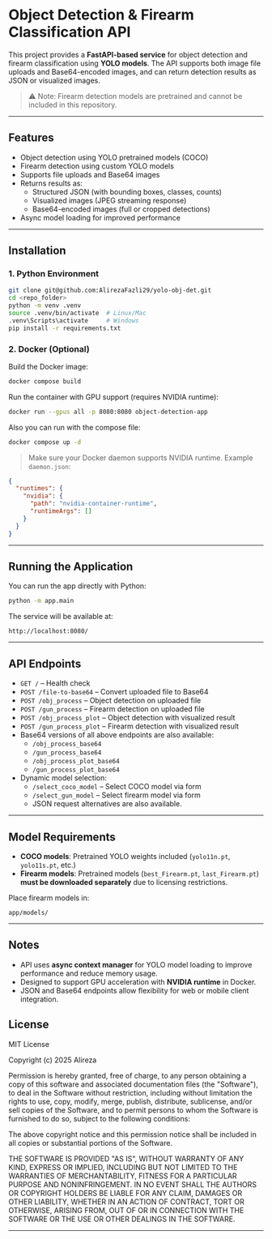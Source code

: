 # Object Detection & Firearm Classification API

This project provides a **FastAPI-based service** for object detection and firearm classification using **YOLO models**. The API supports both image file uploads and Base64-encoded images, and can return detection results as JSON or visualized images.

> ⚠️ Note: Firearm detection models are pretrained and cannot be included in this repository.

---

## Features

- Object detection using YOLO pretrained models (COCO)  
- Firearm detection using custom YOLO models  
- Supports file uploads and Base64 images  
- Returns results as:
  - Structured JSON (with bounding boxes, classes, counts)  
  - Visualized images (JPEG streaming response)  
  - Base64-encoded images (full or cropped detections)  
- Async model loading for improved performance  

---

## Installation

### 1. Python Environment

```bash
git clone git@github.com:AlirezaFazli29/yolo-obj-det.git
cd <repo_folder>
python -m venv .venv
source .venv/bin/activate  # Linux/Mac
.venv\Scripts\activate     # Windows
pip install -r requirements.txt
```

### 2. Docker (Optional)

Build the Docker image:

```bash
docker compose build
```


Run the container with GPU support (requires NVIDIA runtime):

```bash
docker run --gpus all -p 8080:8080 object-detection-app
```

Also you can run with the compose file:
```bash
docker compose up -d
```

> Make sure your Docker daemon supports NVIDIA runtime. Example `daemon.json`:

```json
{
  "runtimes": {
    "nvidia": {
      "path": "nvidia-container-runtime",
      "runtimeArgs": []
    }
  }
}
```

---

## Running the Application

You can run the app directly with Python:

```bash
python -m app.main
```

The service will be available at:

```
http://localhost:8080/
```

---

## API Endpoints

- `GET /` – Health check  
- `POST /file-to-base64` – Convert uploaded file to Base64  
- `POST /obj_process` – Object detection on uploaded file  
- `POST /gun_process` – Firearm detection on uploaded file  
- `POST /obj_process_plot` – Object detection with visualized result  
- `POST /gun_process_plot` – Firearm detection with visualized result  
- Base64 versions of all above endpoints are also available:
  - `/obj_process_base64`
  - `/gun_process_base64`
  - `/obj_process_plot_base64`
  - `/gun_process_plot_base64`
- Dynamic model selection:
  - `/select_coco_model` – Select COCO model via form  
  - `/select_gun_model` – Select firearm model via form  
  - JSON request alternatives are also available.

---

## Model Requirements

- **COCO models**: Pretrained YOLO weights included (`yolo11n.pt`, `yolo11s.pt`, etc.)  
- **Firearm models**: Pretrained models (`best_Firearm.pt`, `last_Firearm.pt`) **must be downloaded separately** due to licensing restrictions.

Place firearm models in:

```
app/models/
```

---

## Notes

- API uses **async context manager** for YOLO model loading to improve performance and reduce memory usage.  
- Designed to support GPU acceleration with **NVIDIA runtime** in Docker.  
- JSON and Base64 endpoints allow flexibility for web or mobile client integration.

## License

MIT License

Copyright (c) 2025 Alireza

Permission is hereby granted, free of charge, to any person obtaining a copy
of this software and associated documentation files (the "Software"), to deal
in the Software without restriction, including without limitation the rights
to use, copy, modify, merge, publish, distribute, sublicense, and/or sell
copies of the Software, and to permit persons to whom the Software is
furnished to do so, subject to the following conditions:

The above copyright notice and this permission notice shall be included in all
copies or substantial portions of the Software.

THE SOFTWARE IS PROVIDED "AS IS", WITHOUT WARRANTY OF ANY KIND, EXPRESS OR
IMPLIED, INCLUDING BUT NOT LIMITED TO THE WARRANTIES OF MERCHANTABILITY,
FITNESS FOR A PARTICULAR PURPOSE AND NONINFRINGEMENT. IN NO EVENT SHALL THE
AUTHORS OR COPYRIGHT HOLDERS BE LIABLE FOR ANY CLAIM, DAMAGES OR OTHER
LIABILITY, WHETHER IN AN ACTION OF CONTRACT, TORT OR OTHERWISE, ARISING FROM,
OUT OF OR IN CONNECTION WITH THE SOFTWARE OR THE USE OR OTHER DEALINGS IN THE
SOFTWARE.

---
